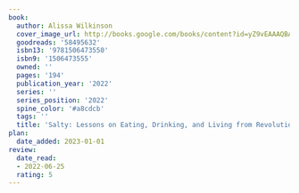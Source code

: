 ```yaml
---
book:
  author: Alissa Wilkinson
  cover_image_url: http://books.google.com/books/content?id=yZ9vEAAAQBAJ&printsec=frontcover&img=1&zoom=1&edge=curl&source=gbs_api
  goodreads: '58495632'
  isbn13: '9781506473550'
  isbn9: '1506473555'
  owned: ''
  pages: '194'
  publication_year: '2022'
  series: ''
  series_position: '2022'
  spine_color: '#a8cdcb'
  tags: ''
  title: 'Salty: Lessons on Eating, Drinking, and Living from Revolutionary Women'
plan:
  date_added: 2023-01-01
review:
  date_read:
  - 2022-06-25
  rating: 5
---
```


